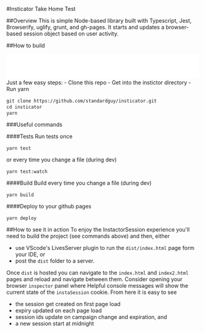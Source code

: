 #Insticator Take Home Test

##Overview
This is simple Node-based library built with Typescript, Jest, Browserify, uglify, grunt, and gh-pages.
It starts and updates a browser-based session object based on user activity.

##How to build

<img src="./markdown/info-markup.svg" />
Just a few easy steps:
- Clone this repo
- Get into the instictor directory
- Run yarn

```
git clone https://github.com/standardguy/insticator.git
cd insticator
yarn
```

###Useful commands

####Tests
Run tests once

```
yarn test
```

or every time you change a file (during dev)

```
yarn test:watch
```

####Build
Build every time you change a file (during dev)

```
yarn build
```

####Deploy to your github pages

```
yarn deploy
```

##How to see it in action
To enjoy the InstactorSession experience you'll need to build the project (see commands above) and then, either

- use VScode's LivesServer plugin to run the `dist/index.html` page form your IDE, or
- post the `dist` folder to a server.

Once `dist` is hosted you can navigate to the `index.html` and `index2.html` pages and reload and navigate between them.
Consider opening your browser `inspector` panel where Helpful console messages will show the current state of the `instaSession` cookie. From here it is easy to see

- the session get created on first page load
- expiry updated on each page load
- session ids update on campaign change and expiration, and
- a new session start at midnight
